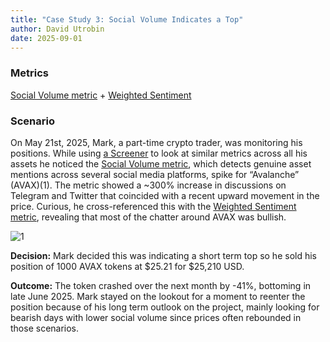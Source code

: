 ```yaml
---
title: "Case Study 3: Social Volume Indicates a Top"
author: David Utrobin
date: 2025-09-01
---
```


### Metrics

[Social Volume metric](https://academy.santiment.net/metrics/social-volume/#social-volume) + [Weighted Sentiment](https://academy.santiment.net/metrics/sentiment-metrics/weighted-sentiment-metrics/)

### Scenario

On May 21st, 2025, Mark, a part-time crypto trader, was monitoring his positions. While using [a Screener](https://app.santiment.net/screener) to look at similar metrics across all his assets he noticed the [Social Volume metric](https://academy.santiment.net/metrics/social-volume/#social-volume), which detects genuine asset mentions across several social media platforms, spike for “Avalanche” (AVAX)(1). The metric showed a ~300% increase in discussions on Telegram and Twitter that coincided with a recent upward movement in the price. Curious, he cross-referenced this with the [Weighted Sentiment metric](https://academy.santiment.net/metrics/sentiment-metrics/weighted-sentiment-metrics/#definition), revealing that most of the chatter around AVAX was bullish.

![1](Inkedchrome_2025-08-14_14-54-10.jpg)

**Decision:**
Mark decided this was indicating a short term top so he sold his position of 1000 AVAX tokens at $25.21 for $25,210 USD.

**Outcome:**
The token crashed over the next month by -41%, bottoming in late June 2025. Mark stayed on the lookout for a moment to reenter the position because of his long term outlook on the project, mainly looking for bearish days with lower social volume since prices often rebounded in those scenarios.
